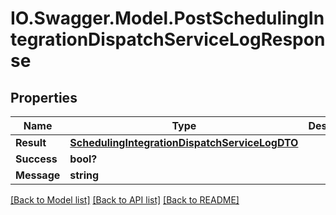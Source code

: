 # IO.Swagger.Model.PostSchedulingIntegrationDispatchServiceLogResponse
## Properties

Name | Type | Description | Notes
------------ | ------------- | ------------- | -------------
**Result** | [**SchedulingIntegrationDispatchServiceLogDTO**](SchedulingIntegrationDispatchServiceLogDTO.md) |  | [optional] 
**Success** | **bool?** |  | [optional] 
**Message** | **string** |  | [optional] 

[[Back to Model list]](../README.md#documentation-for-models) [[Back to API list]](../README.md#documentation-for-api-endpoints) [[Back to README]](../README.md)

